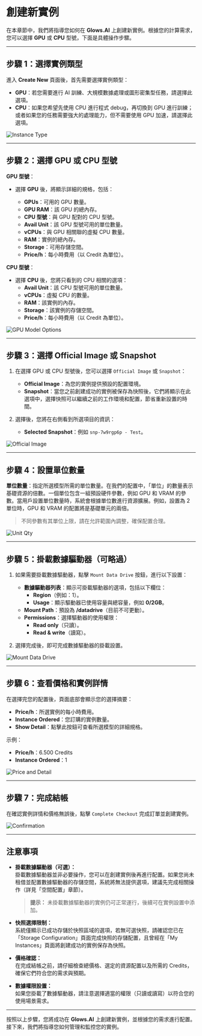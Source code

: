 # 創建新實例

在本章節中，我們將指導您如何在 **Glows.AI** 上創建新實例。根據您的計算需求，您可以選擇 **GPU** 或 **CPU** 型號，下面是具體操作步驟。

---

## **步驟 1：選擇實例類型**

進入 **Create New** 頁面後，首先需要選擇實例類型：

- **GPU**：若您需要進行 AI 訓練、大規模數據處理或圖形密集型任務，請選擇此選項。
- **CPU**：如果您希望先使用 CPU 進行程式 debug，再切換到 GPU 進行訓練；或者如果您的任務需要強大的處理能力，但不需要使用 GPU 加速，請選擇此選項。

![Instance Type](../../../../docs-images/p03/01.Instance%20type.jpg)

---

## **步驟 2：選擇 GPU 或 CPU 型號**

**GPU 型號**：

- 選擇 **GPU** 後，將顯示詳細的規格，包括：

  - **GPUs**：可用的 GPU 數量。
  - **GPU RAM**：該 GPU 的總內存。
  - **CPU 型號**：與 GPU 配對的 CPU 型號。
  - **Avail Unit**：該 GPU 型號可用的單位數量。
  - **vCPUs**：與 GPU 相關聯的虛擬 CPU 數量。
  - **RAM**：實例的總內存。
  - **Storage**：可用存儲空間。
  - **Price/h**：每小時費用（以 Credit 為單位）。

**CPU 型號**：

- 選擇 **CPU** 後，您將只看到的 CPU 相關的選項：
  - **Avail Unit**：該 CPU 型號可用的單位數量。
  - **vCPUs**：虛擬 CPU 的數量。
  - **RAM**：該實例的內存。
  - **Storage**：該實例的存儲空間。
  - **Price/h**：每小時費用（以 Credit 為單位）。

![GPU Model Options](../../../../docs-images/p03/02.GPU%20options.jpg)

---

## **步驟 3：選擇 Official Image 或 Snapshot**

1. 在選擇 GPU 或 CPU 型號後，您可以選擇 `Official Image` 或 `Snapshot`：

   - **Official Image**：為您的實例提供預設的配置環境。
   - **Snapshot**：當您之前創建成功的實例被保存為快照後，它們將顯示在此選項中，選擇快照可以繼續之前的工作環境和配置，節省重新設置的時間。

2. 選擇後，您將在右側看到所選項目的資訊：
   - **Selected Snapshot**：例如 `snp-7w9rgp6p - Test`。

![Official Image](../../../../docs-images/p03/03.Selected%20Image.jpg)

---

## **步驟 4：設置單位數量**

**單位數量**：指定所選模型所需的單位數量。在我們的配置中，「單位」的數量表示基礎資源的倍數。一個單位包含一組預設硬件參數，例如 GPU 和 VRAM 的參數。當用戶設置單位數量時，系統會根據單位數進行資源擴展。例如，設置為 2 單位時，GPU 和 VRAM 的配置將是基礎單元的兩倍。

> 不同參數有其單位上限，請在允許範圍內調整，確保配置合理。

![Unit Qty](../../../../docs-images/p03/04.Unit%20Qty.jpg)

---

## **步驟 5：掛載數據驅動器（可略過）**

1. 如果需要掛載數據驅動器，點擊 `Mount Data Drive` 按鈕，進行以下設置：

   - **數據驅動器列表**：顯示可掛載驅動器的選項，包括以下欄位：
     - **Region**（例如：1）。
     - **Usage**：顯示驅動器已使用容量與總容量，例如 **0/2GB**。
   - **Mount Path**：預設為 **/datadrive**（目前不可更動）。
   - **Permissions**：選擇驅動器的使用權限：
     - **Read only**（只讀）。
     - **Read & write**（讀寫）。

2. 選擇完成後，即可完成數據驅動器的掛載設置。

![Mount Data Drive](../../../../docs-images/p03/05.Mount%20Data%20Drive.jpg)

---

## **步驟 6：查看價格和實例詳情**

在選擇完您的配置後，頁面底部會顯示您的選擇摘要：

- **Price/h**：所選實例的每小時費用。
- **Instance Ordered**：您訂購的實例數量。
- **Show Detail**：點擊此按鈕可查看所選模型的詳細規格。

示例：

- **Price/h**：6.500 Credits
- **Instance Ordered**：1

![Price and Detail](../../../../docs-images/p03/06.Price%20and%20Detail.jpg)

---

## **步驟 7：完成結帳**

在確認實例詳情和價格無誤後，點擊 `Complete Checkout` 完成訂單並創建實例。

![Confirmation](../../../../docs-images/p03/07.Confirmation.jpg)

---

## **注意事項**

- **掛載數據驅動器（可選）：**  
  掛載數據驅動器並非必要操作，您可以在創建實例後再進行配置。如果您尚未租借並配置數據驅動器的存儲空間，系統將無法提供選項，建議先完成相關操作（詳見「空間配置」章節）。

  > **提示：** 未掛載數據驅動器的實例仍可正常運行，後續可在實例設置中添加。

- **快照選擇限制：**  
  系統僅顯示已成功存儲於快照區域的選項，若無可選快照，請確認您已在「Storage Configuration」頁面完成快照的存儲配置，且曾經在「My Instances」頁面將創建成功的實例保存為快照。

- **價格確認：**  
  在完成結帳之前，請仔細檢查總價格、選定的資源配置以及所需的 Credits，確保它們符合您的需求與預期。

- **數據權限設置：**  
  如果您掛載了數據驅動器，請注意選擇適當的權限（只讀或讀寫）以符合您的使用場景需求。

---

按照以上步驟，您將成功在 **Glows.AI** 上創建新實例，並根據您的需求進行配置。接下來，我們將指導您如何管理和監控您的實例。
